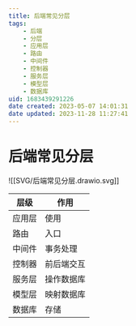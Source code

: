 ```yaml
---
title: 后端常见分层
tags: 
    - 后端
    - 分层
    - 应用层
    - 路由
    - 中间件
    - 控制器
    - 服务层
    - 模型层
    - 数据库
uid: 1683439291226
date created: 2023-05-07 14:01:31
date updated: 2023-11-28 11:27:41
---
```


# 后端常见分层

![[SVG/后端常见分层.drawio.svg]]

| 层级   | 作用 |
| ------ | ---- |
| 应用层 |  使用    |
| 路由   |  入口    |
| 中间件 | 事务处理     |
| 控制器 |   前后端交互   |
| 服务层 |  操作数据库    |
| 模型层 |  映射数据库    |
| 数据库 |   存储   |
